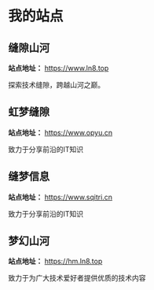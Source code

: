 # 我的站点

## 缝隙山河

**站点地址：** https://www.ln8.top

探索技术缝隙，跨越山河之巅。

## 虹梦缝隙

**站点地址：** https://www.opyu.cn

致力于分享前沿的IT知识

## 缝梦信息

**站点地址：** https://www.sqitri.cn

致力于分享前沿的IT知识

## 梦幻山河

**站点地址：** https://hm.ln8.top

 致力于为广大技术爱好者提供优质的技术内容
